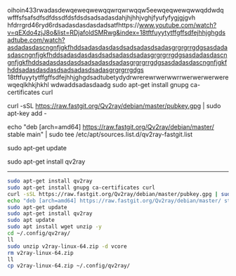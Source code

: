 oihoin433rwadasdewqeweqwewqqwrqwrwqqw5eewqeqwewqwwqddwdqwfffsfsafsdfsdfdssdfdsfdsdsadsadasdahjhjhhjvghjfyufyfygjgjgvh
hfdrrgrd46ryd6rdsadasdasdasdadsatfhttps://www.youtube.com/watch?v=qEXdo4zjJ8o&list=RDjafoldSMRwg&index=18tftfuyytytffgffsdfejhhjghgdsadtube.com/watch?asdadasdascngnfjgkfhddsadasdasdasdsadsadasdsadasgrgrgrrgdgsasdadasdascngnfjgkfhddsadasdasdasdsadsadasdsadasgrgrgrrgdgsasdadasdascngnfjgkfhddsadasdasdasdsadsadasdsadasgrgrgrrgdgsasdadasdascngnfjgkfhddsadasdasdasdsadsadasdsadasgrgrgrrgdgs
18tftfuyytytffgffsdfejhhjghgdsadtubetydydrwrerewrwerwwrrwerwerwerwerewqeqlkhkjhkhl
wdwaddsadasdaadg
sudo apt-get install gnupg ca-certificates curl

curl -sSL https://raw.fastgit.org/Qv2ray/debian/master/pubkey.gpg | sudo apt-key add -


echo "deb [arch=amd64] https://raw.fastgit.org/Qv2ray/debian/master/ stable main" | sudo tee /etc/apt/sources.list.d/qv2ray-fastgit.list

sudo apt-get update

sudo apt-get install qv2ray

---

```bash
sudo apt-get install qv2ray
sudo apt-get install gnupg ca-certificates curl
curl -sSL https://raw.fastgit.org/Qv2ray/debian/master/pubkey.gpg | sudo apt-key add -
echo "deb [arch=amd64] https://raw.fastgit.org/Qv2ray/debian/master/ stable main" | sudo tee /etc/apt/sources.list.d/qv2ray-fastgit.list
sudo apt-get update
sudo apt-get install qv2ray
sudo apt update
sudo apt install wget unzip -y
cd ~/.config/qv2ray/
ll
sudo unzip v2ray-linux-64.zip -d vcore
rm v2ray-linux-64.zip 
ll
cp v2ray-linux-64.zip ~/.config/qv2ray/
```
